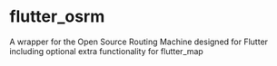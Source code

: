 # flutter_osrm

A wrapper for the Open Source Routing Machine designed for Flutter including optional extra functionality for flutter_map
